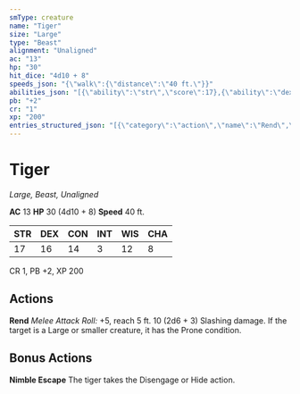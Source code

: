 ```yaml
---
smType: creature
name: "Tiger"
size: "Large"
type: "Beast"
alignment: "Unaligned"
ac: "13"
hp: "30"
hit_dice: "4d10 + 8"
speeds_json: "{\"walk\":{\"distance\":\"40 ft.\"}}"
abilities_json: "[{\"ability\":\"str\",\"score\":17},{\"ability\":\"dex\",\"score\":16},{\"ability\":\"con\",\"score\":14},{\"ability\":\"int\",\"score\":3},{\"ability\":\"wis\",\"score\":12},{\"ability\":\"cha\",\"score\":8}]"
pb: "+2"
cr: "1"
xp: "200"
entries_structured_json: "[{\"category\":\"action\",\"name\":\"Rend\",\"text\":\"*Melee Attack Roll:* +5, reach 5 ft. 10 (2d6 + 3) Slashing damage. If the target is a Large or smaller creature, it has the Prone condition.\"},{\"category\":\"bonus\",\"name\":\"Nimble Escape\",\"text\":\"The tiger takes the Disengage or Hide action.\"}]"
---
```


# Tiger
*Large, Beast, Unaligned*

**AC** 13
**HP** 30 (4d10 + 8)
**Speed** 40 ft.

| STR | DEX | CON | INT | WIS | CHA |
| --- | --- | --- | --- | --- | --- |
| 17 | 16 | 14 | 3 | 12 | 8 |

CR 1, PB +2, XP 200

## Actions

**Rend**
*Melee Attack Roll:* +5, reach 5 ft. 10 (2d6 + 3) Slashing damage. If the target is a Large or smaller creature, it has the Prone condition.

## Bonus Actions

**Nimble Escape**
The tiger takes the Disengage or Hide action.
